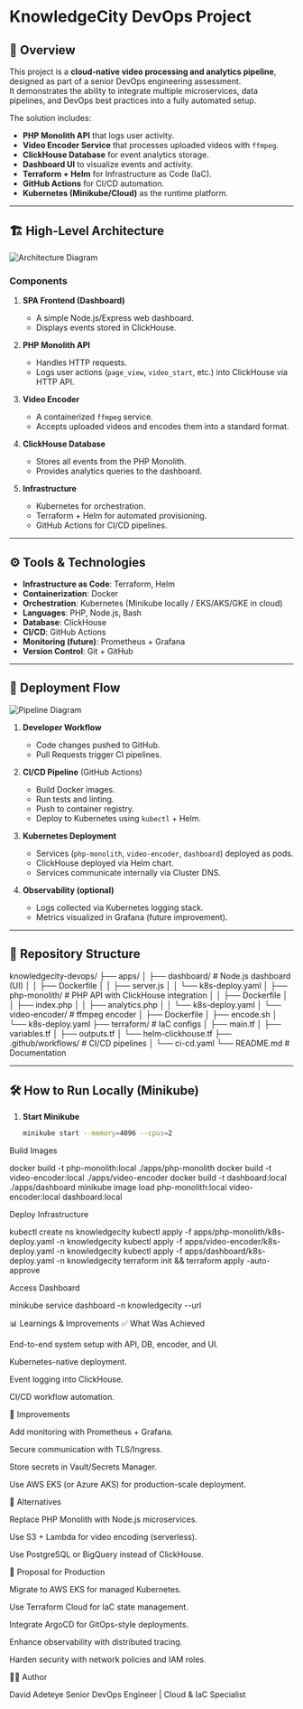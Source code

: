 # KnowledgeCity DevOps Project

## 📌 Overview
This project is a **cloud-native video processing and analytics pipeline**, designed as part of a senior DevOps engineering assessment.  
It demonstrates the ability to integrate multiple microservices, data pipelines, and DevOps best practices into a fully automated setup.

The solution includes:
- **PHP Monolith API** that logs user activity.
- **Video Encoder Service** that processes uploaded videos with `ffmpeg`.
- **ClickHouse Database** for event analytics storage.
- **Dashboard UI** to visualize events and activity.
- **Terraform + Helm** for Infrastructure as Code (IaC).
- **GitHub Actions** for CI/CD automation.
- **Kubernetes (Minikube/Cloud)** as the runtime platform.

---

## 🏗️ High-Level Architecture

![Architecture Diagram](architecture.png)

### Components
1. **SPA Frontend (Dashboard)**  
   - A simple Node.js/Express web dashboard.  
   - Displays events stored in ClickHouse.  

2. **PHP Monolith API**  
   - Handles HTTP requests.  
   - Logs user actions (`page_view`, `video_start`, etc.) into ClickHouse via HTTP API.  

3. **Video Encoder**  
   - A containerized `ffmpeg` service.  
   - Accepts uploaded videos and encodes them into a standard format.  

4. **ClickHouse Database**  
   - Stores all events from the PHP Monolith.  
   - Provides analytics queries to the dashboard.  

5. **Infrastructure**  
   - Kubernetes for orchestration.  
   - Terraform + Helm for automated provisioning.  
   - GitHub Actions for CI/CD pipelines.  

---

## ⚙️ Tools & Technologies

- **Infrastructure as Code**: Terraform, Helm  
- **Containerization**: Docker  
- **Orchestration**: Kubernetes (Minikube locally / EKS/AKS/GKE in cloud)  
- **Languages**: PHP, Node.js, Bash  
- **Database**: ClickHouse  
- **CI/CD**: GitHub Actions  
- **Monitoring (future)**: Prometheus + Grafana  
- **Version Control**: Git + GitHub  

---

## 🚀 Deployment Flow

![Pipeline Diagram](pipeline.png)

1. **Developer Workflow**  
   - Code changes pushed to GitHub.  
   - Pull Requests trigger CI pipelines.  

2. **CI/CD Pipeline** (GitHub Actions)  
   - Build Docker images.  
   - Run tests and linting.  
   - Push to container registry.  
   - Deploy to Kubernetes using `kubectl` + Helm.  

3. **Kubernetes Deployment**  
   - Services (`php-monolith`, `video-encoder`, `dashboard`) deployed as pods.  
   - ClickHouse deployed via Helm chart.  
   - Services communicate internally via Cluster DNS.  

4. **Observability (optional)**  
   - Logs collected via Kubernetes logging stack.  
   - Metrics visualized in Grafana (future improvement).  

---

## 📂 Repository Structure

knowledgecity-devops/
├── apps/
│ ├── dashboard/ # Node.js dashboard (UI)
│ │ ├── Dockerfile
│ │ ├── server.js
│ │ └── k8s-deploy.yaml
│ ├── php-monolith/ # PHP API with ClickHouse integration
│ │ ├── Dockerfile
│ │ ├── index.php
│ │ ├── analytics.php
│ │ └── k8s-deploy.yaml
│ └── video-encoder/ # ffmpeg encoder
│ ├── Dockerfile
│ ├── encode.sh
│ └── k8s-deploy.yaml
├── terraform/ # IaC configs
│ ├── main.tf
│ ├── variables.tf
│ ├── outputs.tf
│ └── helm-clickhouse.tf
├── .github/workflows/ # CI/CD pipelines
│ └── ci-cd.yaml
└── README.md # Documentation


---

## 🛠️ How to Run Locally (Minikube)

1. **Start Minikube**  
   ```bash
   minikube start --memory=4096 --cpus=2


Build Images

docker build -t php-monolith:local ./apps/php-monolith
docker build -t video-encoder:local ./apps/video-encoder
docker build -t dashboard:local ./apps/dashboard
minikube image load php-monolith:local video-encoder:local dashboard:local


Deploy Infrastructure

kubectl create ns knowledgecity
kubectl apply -f apps/php-monolith/k8s-deploy.yaml -n knowledgecity
kubectl apply -f apps/video-encoder/k8s-deploy.yaml -n knowledgecity
kubectl apply -f apps/dashboard/k8s-deploy.yaml -n knowledgecity
terraform init && terraform apply -auto-approve


Access Dashboard

minikube service dashboard -n knowledgecity --url

📊 Learnings & Improvements
✅ What Was Achieved

End-to-end system setup with API, DB, encoder, and UI.

Kubernetes-native deployment.

Event logging into ClickHouse.

CI/CD workflow automation.

🔧 Improvements

Add monitoring with Prometheus + Grafana.

Secure communication with TLS/Ingress.

Store secrets in Vault/Secrets Manager.

Use AWS EKS (or Azure AKS) for production-scale deployment.

🔄 Alternatives

Replace PHP Monolith with Node.js microservices.

Use S3 + Lambda for video encoding (serverless).

Use PostgreSQL or BigQuery instead of ClickHouse.

📜 Proposal for Production

Migrate to AWS EKS for managed Kubernetes.

Use Terraform Cloud for IaC state management.

Integrate ArgoCD for GitOps-style deployments.

Enhance observability with distributed tracing.

Harden security with network policies and IAM roles.

👨‍💻 Author

David Adeteye
Senior DevOps Engineer | Cloud & IaC Specialist
